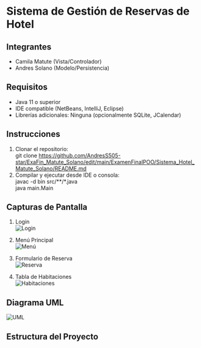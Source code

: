 # Sistema de Gestión de Reservas de Hotel

## Integrantes
- Camila Matute (Vista/Controlador)
- Andres Solano (Modelo/Persistencia)

## Requisitos
- Java 11 o superior
- IDE compatible (NetBeans, IntelliJ, Eclipse)
- Librerías adicionales: Ninguna (opcionalmente SQLite, JCalendar)

## Instrucciones
1. Clonar el repositorio:  
   git clone https://github.com/AndresS505-star/ExaFin_Matute_Solano/edit/main/ExamenFinalPOO/Sistema_Hotel_Matute_Solano/README.md
2. Compilar y ejecutar desde IDE o consola:  
   javac -d bin src/**/*.java  
   java main.Main

## Capturas de Pantalla
1. Login  
![Login](/resources/screenshots/login.png)

2. Menú Principal  
![Menú](/resources/screenshots/menu.png)

3. Formulario de Reserva  
![Reserva](/resources/screenshots/reserva.png)

4. Tabla de Habitaciones  
![Habitaciones](/resources/screenshots/habitaciones.png)

## Diagrama UML
![UML](/resources/diagramas/uml_hotel.png)

## Estructura del Proyecto
